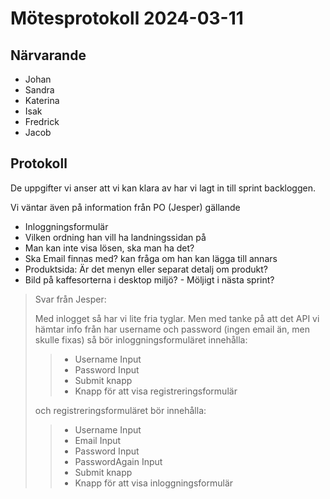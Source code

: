 # Mötesprotokoll 2024-03-11

## Närvarande
* Johan
* Sandra
* Katerina
* Isak 
* Fredrick
* Jacob

## Protokoll
De uppgifter vi anser att vi kan klara av har vi lagt in till sprint backloggen. 

Vi väntar även på information från PO (Jesper) gällande 
* Inloggningsformulär
* Vilken ordning han vill ha landningssidan på
* Man kan inte visa lösen, ska man ha det? 
* Ska Email finnas med? kan fråga om han kan lägga till annars
* Produktsida: Är det menyn eller separat detalj om produkt? 
* Bild på kaffesorterna i desktop miljö? - Möljigt i nästa sprint? 

>Svar från Jesper: 
>
>Med inlogget så har vi lite fria tyglar. Men med tanke på att det API vi hämtar info från har username och password (ingen email än, men skulle fixas) så bör inloggningsformuläret innehålla: 
>>- Username Input
>>- Password Input
>>- Submit knapp
>>- Knapp för att visa registreringsformulär
>
>och registreringsformuläret bör innehålla:
>>- Username Input
>>- Email Input
>>- Password Input
>>- PasswordAgain Input
>>- Submit knapp
>>- Knapp för att visa inloggningsformulär